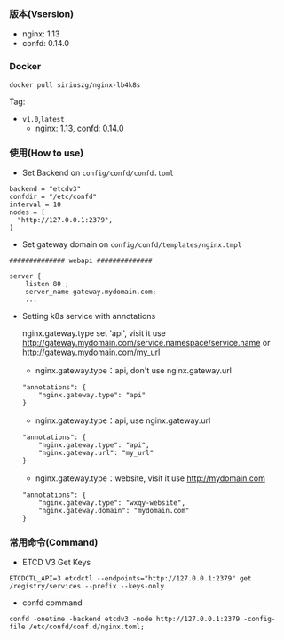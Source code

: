 ### 版本(Vsersion)
* nginx: 1.13
* confd: 0.14.0

### Docker
```
docker pull siriuszg/nginx-lb4k8s
```
Tag:
* `v1.0`,`latest`
    * nginx: 1.13, confd: 0.14.0

### 使用(How to use)
* Set Backend on `config/confd/confd.toml`
```
backend = "etcdv3"
confdir = "/etc/confd"
interval = 10
nodes = [
  "http://127.0.0.1:2379",
]
```

* Set gateway domain on `config/confd/templates/nginx.tmpl`
```
############## webapi ##############

server {
    listen 80 ;
    server_name gateway.mydomain.com;
    ...
```

* Setting k8s service with annotations

    nginx.gateway.type set 'api', visit it use http://gateway.mydomain.com/service.namespace/service.name or http://gateway.mydomain.com/my_url

    * nginx.gateway.type：api, don't use nginx.gateway.url
    ```
    "annotations": {
        "nginx.gateway.type": "api"
    }
    ```

    * nginx.gateway.type：api, use nginx.gateway.url
    ```
    "annotations": {
        "nginx.gateway.type": "api",
        "nginx.gateway.url": "my_url"
    }
    ```

    * nginx.gateway.type：website, visit it use http://mydomain.com
    ```
    "annotations": {
        "nginx.gateway.type": "wxqy-website",
        "nginx.gateway.domain": "mydomain.com"
    }
    ```

### 常用命令(Command)
* ETCD V3 Get Keys
```
ETCDCTL_API=3 etcdctl --endpoints="http://127.0.0.1:2379" get /registry/services --prefix --keys-only
```

* confd command
```
confd -onetime -backend etcdv3 -node http://127.0.0.1:2379 -config-file /etc/confd/conf.d/nginx.toml;
```
